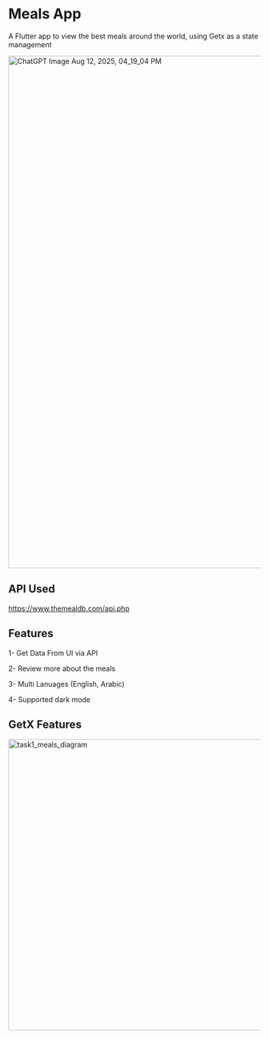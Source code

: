 


# Meals App

A Flutter app to view the best meals around the world, using Getx as a state management 

<img width="1536" height="1024" alt="ChatGPT Image Aug 12, 2025, 04_19_04 PM" src="https://github.com/user-attachments/assets/8b7bc7a2-49d0-41ee-bf57-85d689dc6279" />

## API Used

https://www.themealdb.com/api.php


## Features

1- Get Data From UI via API

2- Review more about the meals

3- Multi Lanuages (English, Arabic)

4- Supported dark mode


## GetX Features

<img width="886" height="582" alt="task1_meals_diagram" src="https://github.com/user-attachments/assets/a6086ce5-ae2e-4340-9070-a8a63a711306" />






